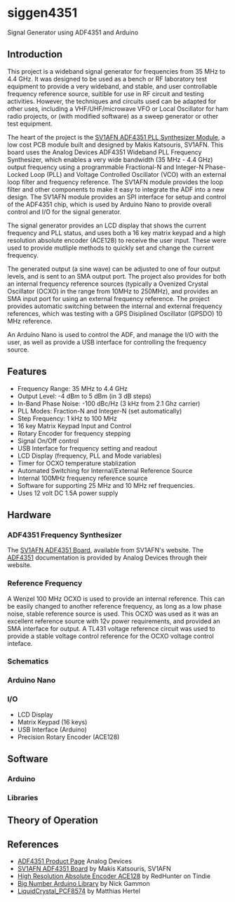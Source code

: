 # siggen4351
Signal Generator using ADF4351 and Arduino

## Introduction
This project is a wideband signal generator for frequencies from 35 MHz to 4.4 GHz. It was designed to be used as a bench or RF laboratory test equipment to provide a very wideband, and stable, and user controllable frequency reference source, suitible for use in RF circuit and testing activities.  However, the techniques and circuits used can be adapted for other uses, including a VHF/UHF/microwave VFO or Local Oscillator for ham radio projects, or (with modified software) as a sweep generator or other test equipment. 

The heart of the project is the [SV1AFN ADF4351 PLL Synthesizer Module](https://www.sv1afn.com/adf4351m.html), a low cost PCB module built and designed by Makis Katsouris, SV1AFN. This board uses the Analog Devices ADF4351 Wideband PLL Frequency Synthesizer, which enables a very wide bandwidth (35 MHz - 4.4 GHz) output frequency using a programmable Fractional-N and Integer-N Phase-Locked Loop (PLL) and Voltage Controlled Oscillator (VCO) with an external loop filter and frequency reference. The SV1AFN module provides the loop filter and other components to make it easy to integrate the ADF into a new design.  The SV1AFN module provides an SPI interface for setup and control of the ADF4351 chip, which is used by Arduino Nano to provide overall control and I/O for the signal generator.  

The signal generator provides an LCD display that shows the current frequency and PLL status, and uses both a 16 key matrix keypad and a high resolution absolute encoder (ACE128) to receive the user input. These were used to provide mutliple methods to quickly set and change the current frequency. 

The generated output (a sine wave) can be adjusted to one of four output levels, and is sent to an SMA output port.  The project also provides for both an internal frequency reference sources (typically a Ovenized Crystal Oscillator (OCXO) in the range from 10MHz to 250MHz),
and provides an SMA input port for using an external frequency reference.  The project provides automatic switching between the internal and external frequency references, which was testing with a GPS Disiplined Oscillator (GPSDO) 10 MHz reference.    

An Arduino Nano is used to control the ADF, and manage the I/O with the user, as well as provide a USB interface for controlling the frequency source. 

## Features

+ Frequency Range: 35 MHz to 4.4 GHz
+ Output Level: -4 dBm to 5 dBm (in 3 dB steps) 
+ In-Band Phase Noise: -100 dBc/Hz (3 kHz from 2.1 Ghz carrier)
+ PLL Modes: Fraction-N and Integer-N (set automatically)
+ Step Frequency: 1 kHz to 100 MHz  
+ 16 key Matrix Keypad Input and Control
+ Rotary Encoder for frequency stepping
+ Signal On/Off control
+ USB Interface for frequency setting and readout
+ LCD Display (frequency, PLL and Mode variables)
+ Timer for OCXO temperature stablization
+ Automated Switching for Internal/External Reference Source
+ Internal 100MHz frequency reference source
+ Software for supporting 25 MHz and 10 MHz ref frequencies.
+ Uses 12 volt DC 1.5A power supply

## Hardware

### ADF4351 Frequency Synthesizer

The [SV1AFN ADF4351 Board](https://www.sv1afn.com/adf4351m.html), available from SV1AFN's website.  The  [ADF4351](https://goo.gl/tkMjw6) documentation is provided by Analog Devices through their website. 

### Reference Frequency

A Wenzel 100 MHz OCXO is used to provide an internal reference. This can be easily changed to another reference frequency, as long as a low phase noise, stable reference source is used.  This OCXO was used as it was an excellent reference source with 12v power requirements, and provided an SMA interface for output. A TL431 voltage reference circuit was used to provide a stable voltage control reference for the OCXO voltage control inteface. 

### Schematics


### Arduino Nano

### I/O
+ LCD Display
+ Matrix Keypad (16 keys) 
+ USB Interface (Arduino)
+ Precision Rotary Encoder (ACE128)

## Software

### Arduino

### Libraries

## Theory of Operation

## References

+ [ADF4351 Product Page](https://goo.gl/tkMjw6) Analog Devices
+ [SV1AFN ADF4351 Board](https://www.sv1afn.com/adf4351m.html) by Makis Katsouris, SV1AFN
+ [High Resolution Absolute Encoder ACE128](https://www.tindie.com/products/arielnh56/high-resolution-absolute-encoder-128-positions/) by RedHunter on Tindie
+ [Big Number Arduino Library](https://github.com/nickgammon/BigNumber) by Nick Gammon
+ [LiquidCrystal_PCF8574](https://github.com/mathertel/LiquidCrystal_PCF8574) by Matthias Hertel
